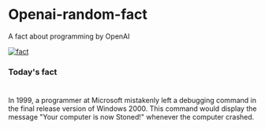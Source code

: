 
# Openai-random-fact
 A fact about programming by OpenAI

[![fact](https://github.com/MarioVidoni/openai-daily-fact/actions/workflows/main.yml/badge.svg)](https://github.com/MarioVidoni/openai-daily-fact/actions/workflows/main.yml)

### Today's fact
# 
In 1999, a programmer at Microsoft mistakenly left a debugging command in the final release version of Windows 2000. This command would display the message "Your computer is now Stoned!" whenever the computer crashed.